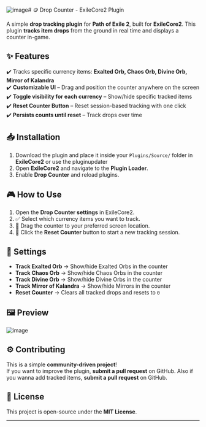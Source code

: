 ![image](https://github.com/user-attachments/assets/7f489fe9-1958-434c-8902-4c433e493c62)# 🪙 Drop Counter - ExileCore2 Plugin

A simple **drop tracking plugin** for **Path of Exile 2**, built for **ExileCore2**. This plugin **tracks item drops** from the ground in real time and displays a counter in-game.

## ✨ Features
✔️ Tracks specific currency items: **Exalted Orb, Chaos Orb, Divine Orb, Mirror of Kalandra**  
✔️ **Customizable UI** – Drag and position the counter anywhere on the screen  
✔️ **Toggle visibility for each currency** – Show/hide specific tracked items  
✔️ **Reset Counter Button** – Reset session-based tracking with one click  
✔️ **Persists counts until reset** – Track drops over time  

## 📥 Installation
1. Download the plugin and place it inside your `Plugins/Source/` folder in **ExileCore2** or use the pluginupdater
2. Open **ExileCore2** and navigate to the **Plugin Loader**.  
3. Enable **Drop Counter** and reload plugins.  

## 🎮 How to Use
1. Open the **Drop Counter settings** in ExileCore2.  
2. ✅ Select which currency items you want to track.  
3. 💾 Drag the counter to your preferred screen location.  
4. 🔄 Click the **Reset Counter** button to start a new tracking session.  

## 🔧 Settings
- **Track Exalted Orb** → Show/hide Exalted Orbs in the counter  
- **Track Chaos Orb** → Show/hide Chaos Orbs in the counter  
- **Track Divine Orb** → Show/hide Divine Orbs in the counter  
- **Track Mirror of Kalandra** → Show/hide Mirrors in the counter  
- **Reset Counter** → Clears all tracked drops and resets to `0`  

## 🖼️ Preview
![image](https://github.com/user-attachments/assets/d627a965-65ca-4391-a059-151df9c805c1)


## ⚙️ Contributing
This is a simple **community-driven project**!  
If you want to improve the plugin, **submit a pull request** on GitHub.
Also if you wanna add tracked items, **submit a pull request** on GitHub.

## 📜 License
This project is open-source under the **MIT License**.

---
